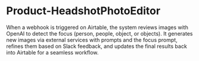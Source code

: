 # Product-HeadshotPhotoEditor
When a webhook is triggered on Airtable, the system reviews images with OpenAI to detect the focus (person, people, object, or objects). It generates new images via external services with prompts and the focus prompt, refines them based on Slack feedback, and updates the final results back into Airtable for a seamless workflow.
